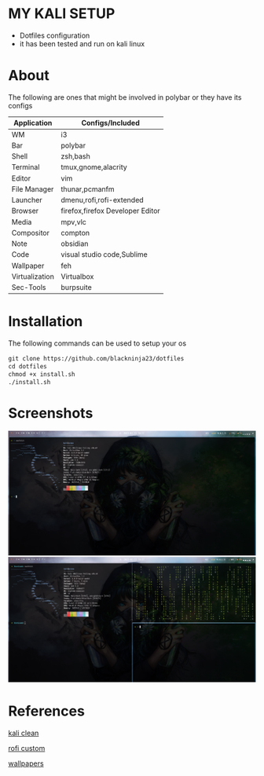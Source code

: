 # MY KALI SETUP
- Dotfiles configuration
- it has been tested and run on kali linux

# About

The following are ones that might be involved in polybar or they have its configs

|Application|Configs/Included|
|-----------|-----------|
|WM|i3|
|Bar|polybar|
|Shell|zsh,bash|
|Terminal|tmux,gnome,alacrity|
|Editor|vim|
|File Manager|thunar,pcmanfm|
|Launcher|dmenu,rofi,rofi-extended|
|Browser|firefox,firefox Developer Editor|
|Media|mpv,vlc|
|Compositor|compton|
|Note|obsidian|
|Code|visual studio code,Sublime|
|Wallpaper|feh|
|Virtualization|Virtualbox|
|Sec-Tools|burpsuite|


# Installation
The following commands can be used to setup your os

```
git clone https://github.com/blackninja23/dotfiles
cd dotfiles
chmod +x install.sh
./install.sh
```

# Screenshots
![](01.png)
![](02.png)

# References
[kali clean](https://github.com/xct/kali-clean)

[rofi custom](https://github.com/adi1090x/rofi)

[wallpapers](https://github.com/goatfiles/wallpapers)
